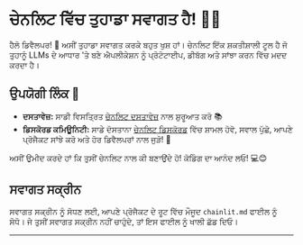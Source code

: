 <!--
CO_OP_TRANSLATOR_METADATA:
{
  "original_hash": "c49526c7abc56b0b5f1e835c1739f18e",
  "translation_date": "2025-09-24T21:35:17+00:00",
  "source_file": "Module08/chainlit.md",
  "language_code": "pa"
}
-->
# ਚੇਨਲਿਟ ਵਿੱਚ ਤੁਹਾਡਾ ਸਵਾਗਤ ਹੈ! 🚀🤖

ਹੈਲੋ ਡਿਵੈਲਪਰ! 👋 ਅਸੀਂ ਤੁਹਾਡਾ ਸਵਾਗਤ ਕਰਕੇ ਬਹੁਤ ਖੁਸ਼ ਹਾਂ। ਚੇਨਲਿਟ ਇੱਕ ਸ਼ਕਤੀਸ਼ਾਲੀ ਟੂਲ ਹੈ ਜੋ ਤੁਹਾਨੂੰ LLMs ਦੇ ਆਧਾਰ 'ਤੇ ਬਣੇ ਐਪਲੀਕੇਸ਼ਨ ਨੂੰ ਪ੍ਰੋਟੋਟਾਈਪ, ਡੀਬੱਗ ਅਤੇ ਸਾਂਝਾ ਕਰਨ ਵਿੱਚ ਮਦਦ ਕਰਦਾ ਹੈ।

## ਉਪਯੋਗੀ ਲਿੰਕ 🔗

- **ਦਸਤਾਵੇਜ਼:** ਸਾਡੀ ਵਿਸਤ੍ਰਿਤ [ਚੇਨਲਿਟ ਦਸਤਾਵੇਜ਼](https://docs.chainlit.io) ਨਾਲ ਸ਼ੁਰੂਆਤ ਕਰੋ 📚
- **ਡਿਸਕੋਰਡ ਕਮਿਊਨਿਟੀ:** ਸਾਡੇ ਦੋਸਤਾਨਾ [ਚੇਨਲਿਟ ਡਿਸਕੋਰਡ](https://discord.gg/k73SQ3FyUh) ਵਿੱਚ ਸ਼ਾਮਲ ਹੋਵੋ, ਸਵਾਲ ਪੁੱਛੋ, ਆਪਣੇ ਪ੍ਰੋਜੈਕਟ ਸਾਂਝੇ ਕਰੋ ਅਤੇ ਹੋਰ ਡਿਵੈਲਪਰਾਂ ਨਾਲ ਜੁੜੋ! 💬

ਅਸੀਂ ਉਮੀਦ ਕਰਦੇ ਹਾਂ ਕਿ ਤੁਸੀਂ ਚੇਨਲਿਟ ਨਾਲ ਕੀ ਬਣਾਉਂਦੇ ਹੋ! ਕੋਡਿੰਗ ਦਾ ਆਨੰਦ ਲਓ! 💻😊

## ਸਵਾਗਤ ਸਕ੍ਰੀਨ

ਸਵਾਗਤ ਸਕ੍ਰੀਨ ਨੂੰ ਸੋਧਣ ਲਈ, ਆਪਣੇ ਪ੍ਰੋਜੈਕਟ ਦੇ ਰੂਟ ਵਿੱਚ ਮੌਜੂਦ `chainlit.md` ਫਾਈਲ ਨੂੰ ਸੋਧੋ। ਜੇ ਤੁਸੀਂ ਸਵਾਗਤ ਸਕ੍ਰੀਨ ਨਹੀਂ ਚਾਹੁੰਦੇ, ਤਾਂ ਇਸ ਫਾਈਲ ਨੂੰ ਖਾਲੀ ਛੱਡ ਦਿਓ।

---

